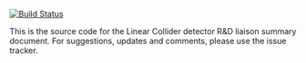 [![Build Status](https://travis-ci.com/linearcollider/DetectorLiaisonReport.svg?branch=master)](https://travis-ci.com/linearcollider/DetectorLiaisonReport)

This is the source code for the Linear Collider detector R&D liaison summary document.
For suggestions, updates and comments, please use the issue tracker.
